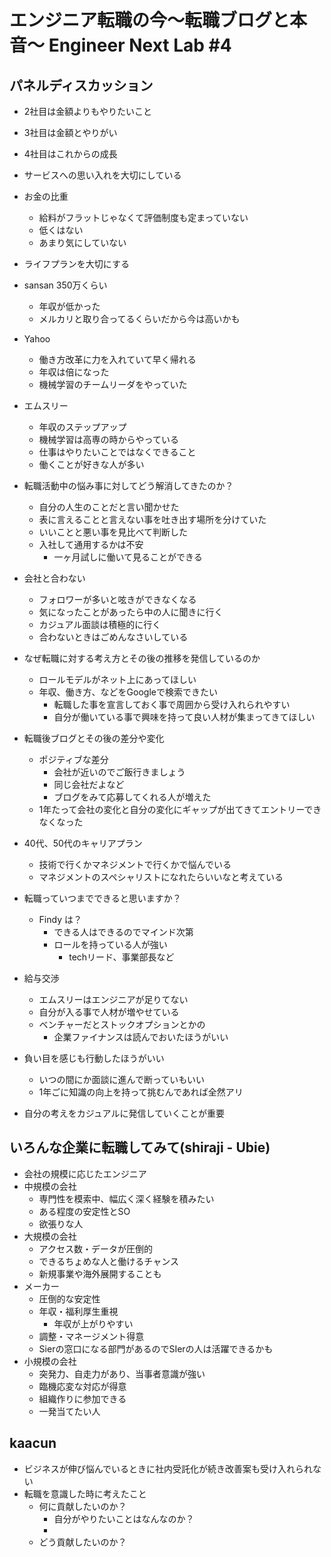 # エンジニア転職の今〜転職ブログと本音〜 Engineer Next Lab #4

## パネルディスカッション

- 2社目は金額よりもやりたいこと
- 3社目は金額とやりがい
- 4社目はこれからの成長
- サービスへの思い入れを大切にしている
- お金の比重
  - 給料がフラットじゃなくて評価制度も定まっていない
  - 低くはない
  - あまり気にしていない

- ライフプランを大切にする
- sansan 350万くらい
  - 年収が低かった
  - メルカリと取り合ってるくらいだから今は高いかも
- Yahoo
  - 働き方改革に力を入れていて早く帰れる
  - 年収は倍になった
  - 機械学習のチームリーダをやっていた
- エムスリー
  - 年収のステップアップ
  - 機械学習は高専の時からやっている
  - 仕事はやりたいことではなくできること
  - 働くことが好きな人が多い

- 転職活動中の悩み事に対してどう解消してきたのか？
  - 自分の人生のことだと言い聞かせた
  - 表に言えることと言えない事を吐き出す場所を分けていた
  - いいことと悪い事を見比べて判断した
  - 入社して通用するかは不安
    - 一ヶ月試しに働いて見ることができる

- 会社と合わない
  - フォロワーが多いと呟きができなくなる
  - 気になったことがあったら中の人に聞きに行く
  - カジュアル面談は積極的に行く
  - 合わないときはごめんなさいしている

- なぜ転職に対する考え方とその後の推移を発信しているのか
  - ロールモデルがネット上にあってほしい
  - 年収、働き方、などをGoogleで検索できたい
    - 転職した事を宣言しておく事で周囲から受け入れられやすい
    - 自分が働いている事で興味を持って良い人材が集まってきてほしい

- 転職後ブログとその後の差分や変化
  - ポジティブな差分
    - 会社が近いのでご飯行きましょう
    - 同じ会社だよなど
    - ブログをみて応募してくれる人が増えた
  - 1年たって会社の変化と自分の変化にギャップが出てきてエントリーできなくなった

- 40代、50代のキャリアプラン
  - 技術で行くかマネジメントで行くかで悩んでいる
  - マネジメントのスペシャリストになれたらいいなと考えている

- 転職っていつまでできると思いますか？
  - Findy は？
    - できる人はできるのでマインド次第
    - ロールを持っている人が強い
      - techリード、事業部長など

- 給与交渉
  - エムスリーはエンジニアが足りてない
  - 自分が入る事で人材が増やせている
  - ベンチャーだとストックオプションとかの
    - 企業ファイナンスは読んでおいたほうがいい

- 負い目を感じも行動したほうがいい
  - いつの間にか面談に進んで断っていもいい
  - 1年ごに知識の向上を持って挑むんであれば全然アリ

- 自分の考えをカジュアルに発信していくことが重要

## いろんな企業に転職してみて(shiraji - Ubie)

- 会社の規模に応じたエンジニア
- 中規模の会社 
  - 専門性を模索中、幅広く深く経験を積みたい
  - ある程度の安定性とSO
  - 欲張りな人
- 大規模の会社
  - アクセス数・データが圧倒的
  - できるちょめな人と働けるチャンス
  - 新規事業や海外展開することも
- メーカー
  - 圧倒的な安定性
  - 年収・福利厚生重視
    - 年収が上がりやすい
  - 調整・マネージメント得意
  - Sierの窓口になる部門があるのでSIerの人は活躍できるかも
- 小規模の会社
  - 突発力、自走力があり、当事者意識が強い
  - 臨機応変な対応が得意
  - 組織作りに参加できる
  - 一発当てたい人

## kaacun

- ビジネスが伸び悩んでいるときに社内受託化が続き改善案も受け入れられない
- 転職を意識した時に考えたこと
  - 何に貢献したいのか？
    - 自分がやりたいことはなんなのか？
    - 
  - どう貢献したいのか？
